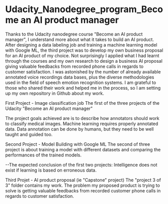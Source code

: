 # Udacity_Nanodegree_program_Become an AI product manager

Thanks to the Udacity nanodegree course "Become an AI product manager", I understand more about what it takes to build an AI product. 
After designing a data labeling job and training a machine learning model with Google ML, the third project was to develop my own business proposal for an AI product of my choice. Not surprisingly I applied what I had learnt through the courses and my own research to design a business AI proposal giving valuable feedbacks from recorded phone calls in regards to customer satisfaction. I was astonished by the number of already available annotated voice recordings data bases, plus the diverse methodologies used in the field of speech emotion recognition systems. I am grateful to those who shared their work and helped me in the process, so I am setting up my own repository in Github about my work.

First Project - Image classification job
The first of the three projects of the Udacity "Become an AI product manager"

The project goals achieved are is to describe how annotators should work to classify medical images. Machine learning requires properly annotated data. Data annotation can be done by humans, but they need to be well taught and guided too.

Second Project - Model Building with Google ML
The second of three project is about training a model with different datasets and comparing the performances of the trained models.

--The expected conclusion of the first two projects: Intelligence does not exist if learning is based on erroneous data.

Third Projet - AI product proposal (ie "Capstone" project)
The "project 3 of 3" folder contains my work. The problem my proposed product is trying to solve is getting valuable feedbacks from recorded customer phone calls in regards to customer satisfaction.

